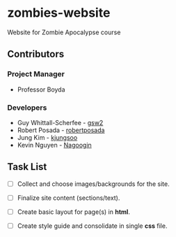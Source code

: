 # zombies-website
Website for Zombie Apocalypse course

## Contributors

### Project Manager
* Professor Boyda

### Developers
* Guy Whittall-Scherfee - [gsw2](https://github.com/gsw2)
* Robert Posada - [robertposada](https://github.com/robertposada)
* Jung Kim - [kjungsoo](http://github.com/kjungsoo)
* Kevin Nguyen - [Nagoogin](https://github.com/Nagoogin)

## Task List
- [ ] Collect and choose images/backgrounds for the site.
- [ ] Finalize site content (sections/text).
- [ ] Create basic layout for page(s) in **html**.
- [ ] Create style guide and consolidate in single **css** file.



